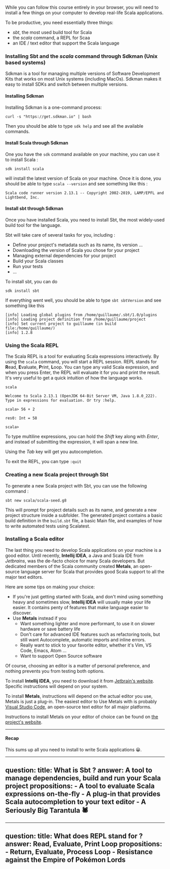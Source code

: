 While you can follow this course entirely in your browser, you will need to
install a few things on your computer to develop real-life Scala applications.

To be productive, you need essentially three things:

- *sbt*, the most used build tool for Scala
- the *scala* command, a REPL for Scaa
- an IDE / text editor that support the Scala language

### Installing Sbt and the *scala* command through Sdkman (Unix based systems)

Sdkman is a tool for managing multiple versions of Software Development Kits that works
on most Unix systems (including MacOs). Sdkman makes it easy to install SDKs and switch between
multiple versions.

#### Installing Sdkman

Installing Sdkman is a one-command process: 

```shell
curl -s "https://get.sdkman.io" | bash
```

Then you should be able to type `sdk help` and see all the available commands.

#### Install Scala through Sdkman

One you have the `sdk` command available on your machine, you can use it to install Scala :

```shell
sdk install scala
```

will install the latest version of Scala on your machine. Once it is done, you should be able to type `scala --version`
and see something like this :

```shell
Scala code runner version 2.13.1 -- Copyright 2002-2019, LAMP/EPFL and Lightbend, Inc.
```

#### Install sbt through Sdkman

Once you have installed Scala, you need to install Sbt, the most widely-used build tool for the language.

Sbt will take care of several tasks for you, including :

- Define your project's metadata such as its name, its version ...
- Downloading the version of Scala you chose for your project
- Managing external dependencies for your project
- Build your Scala classes
- Run your tests 
- ...

To install sbt, you can do

```shell
sdk install sbt
```

If everything went well, you should be able to type `sbt sbtVersion` and see something like this

```shell
[info] Loading global plugins from /home/guillaume/.sbt/1.0/plugins
[info] Loading project definition from /home/guillaume/project
[info] Set current project to guillaume (in build file:/home/guillaume/)
[info] 1.2.8
```

### Using the Scala REPL

The Scala REPL is a tool for evaluating Scala expressions interactively. By using the `scala` command, you will
start a REPL session. REPL stands for **R**ead, **E**valuate, **P**rint, **L**oop. You can type any valid Scala expression,
and when you press Enter, the REPL will evaluate it for you and print the result. 
It's very useful to get a quick intuition of how the language works.

```shell
scala
```

```shell
Welcome to Scala 2.13.1 (OpenJDK 64-Bit Server VM, Java 1.8.0_222).
Type in expressions for evaluation. Or try :help.

scala> 56 + 2
```
```shell
res0: Int = 58

scala> 
```

To type multiline expressions, you can hold the *Shift* key along with *Enter*, and instead of submitting the
expression, it will span a new line.

Using the *Tab* key will get you autocompletion.

To exit the REPL, you can type `:quit`

### Creating a new Scala project through Sbt

To generate a new Scala project with Sbt, you can use the following command :

```shell
sbt new scala/scala-seed.g8
```

This will prompt for project details such as its name, and generate a new project structure inside a subfolder.
The generated project contains a basic build definition in the `build.sbt` file, a basic Main file, and examples
of how to write automated tests using Scalatest.

### Installing a Scala editor

The last thing you need to develop Scala applications on your machine is a good editor. Until recently, 
**Intellij IDEA**, a Java and Scala IDE from *Jetbrains*,
 was the de-facto choice for many Scala developers. But dedicated members of the Scala community created
**Metals**, an open-source language server for Scala that provides good Scala support to all the major text editors. 

Here are some tips on making your choice:

- If you're just getting started with Scala, and don't mind using something heavy and sometimes slow, **Intellij IDEA**
will usually make your life easier. It contains penty of features that make language easier to discover.
- Use **Metals** instead if you 
  - Want something lighter and more performant, to use it on slower hardware or save battery life
  - Don't care for advanced IDE features such as refactoring tools, but still want Autocomplete, automatic imports and
  inline errors.
  - Really want to stick to your favorite editor, whether it's Vim, VS Code, Emacs, Atom ...
  - Want to support Open Source software

Of course, choosing an editor is a matter of personal preference, and nothing prevents you from testing both options.

To install **Intellij IDEA**, you need to download it from [Jetbrain's website](https://www.jetbrains.com/idea/download).
Specific instructions will depend on your system.

To install **Metals**, instructions will depend on the actual editor you use, Metals is just a plug-in. 
The easiest editor to Use Metals with is probably [Visual Studio Code](https://code.visualstudio.com/), an open-source
text editor for all major platforms. 

Instructions to install Metals on your editor of choice can be found on 
[the project's website](https://scalameta.org/metals/docs/editors/overview.html).


****

#### Recap

This sums up all you need to install to write Scala applications 😀.

----
question:
  title: What is Sbt ?
  answer: A tool to manage dependencies, build and run your Scala project
  propositions:
    - A tool to evaluate Scala expressions on-the-fly
    - A plug-in that provides Scala autocompletion to your text editor
    - A Seriously Big Tarantula 🕷️
----

----
question:
  title: What does REPL stand for ?
  answer: Read, Evaluate, Print Loop
  propositions:
    - Return, Evaluate, Process Loop
    - Resistance against the Empire of Pokémon Lords
----
